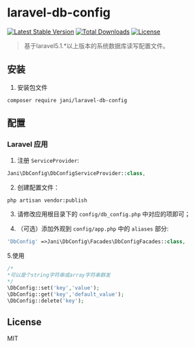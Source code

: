# laravel-db-config

[![Latest Stable Version](https://img.shields.io/packagist/v/HavenShen/yunpian-sms.svg?style=flat-square)](https://packagist.org/packages/HavenShen/yunpian-sms)
[![Total Downloads](https://img.shields.io/packagist/dt/HavenShen/yunpian-sms.svg?style=flat-square)](https://packagist.org/packages/HavenShen/yunpian-sms)
[![License](https://img.shields.io/packagist/l/HavenShen/yunpian-sms.svg?style=flat-square)](https://packagist.org/packages/HavenShen/yunpian-sms)

> 基于laravel5.1.*以上版本的系统数据库读写配置文件。

## 安装

1. 安装包文件

  ```shell
  composer require jani/laravel-db-config
  ```

## 配置

### Laravel 应用

1. 注册 `ServiceProvider`:

  ```php
  Jani\DbConfig\DbConfigServiceProvider::class,
  ```

2. 创建配置文件：

  ```shell
  php artisan vendor:publish
  ```

3. 请修改应用根目录下的 `config/db_config.php` 中对应的项即可；

4. （可选）添加外观到 `config/app.php` 中的 `aliases` 部分:

  ```php
  'DbConfig' =>Jani\DbConfig\Facades\DbConfigFacades::class,
  ```

5.使用

  ```php
  /*
  *可以是个string字符串或array字符串群发
  */
  \DbConfig::set('key','value');
  \DbConfig::get('key','default_value');
  \DbConfig::delete('key');
  ```
  
## License

MIT
